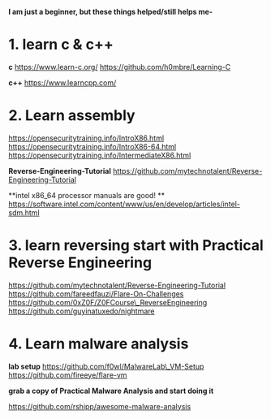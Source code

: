**I am just a beginner, but these things helped/still helps me-**

# 1.  learn c & c++ 

**c**
https://www.learn-c.org/
https://github.com/h0mbre/Learning-C

**c++**
https://www.learncpp.com/


# 2.  Learn assembly 

https://opensecuritytraining.info/IntroX86.html
https://opensecuritytraining.info/IntroX86-64.html
https://opensecuritytraining.info/IntermediateX86.html

**Reverse-Engineering-Tutorial**
https://github.com/mytechnotalent/Reverse-Engineering-Tutorial

**intel x86_64 processor manuals are good! **
https://software.intel.com/content/www/us/en/develop/articles/intel-sdm.html

# 3.  learn reversing start with Practical Reverse Engineering


https://github.com/mytechnotalent/Reverse-Engineering-Tutorial 
https://github.com/fareedfauzi/Flare-On-Challenges 
https://github.com/0xZ0F/Z0FCourse\_ReverseEngineering 
https://github.com/guyinatuxedo/nightmare


# 4.  Learn malware analysis

**lab setup**
https://github.com/f0wl/MalwareLab\_VM-Setup 
https://github.com/fireeye/flare-vm

**grab a copy of Practical Malware Analysis and start doing it**

https://github.com/rshipp/awesome-malware-analysis
